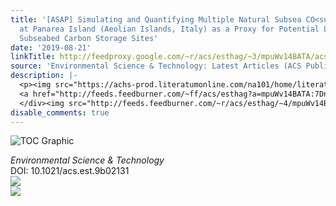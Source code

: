 ```yaml
---
title: '[ASAP] Simulating and Quantifying Multiple Natural Subsea CO<sub>2</sub> Seeps
  at Panarea Island (Aeolian Islands, Italy) as a Proxy for Potential Leakage from
  Subseabed Carbon Storage Sites'
date: '2019-08-21'
linkTitle: http://feedproxy.google.com/~r/acs/esthag/~3/mpuWv14BATA/acs.est.9b02131
source: 'Environmental Science & Technology: Latest Articles (ACS Publications)'
description: |-
  <p><img src="https://achs-prod.literatumonline.com/na101/home/literatum/publisher/achs/journals/content/esthag/0/esthag.ahead-of-print/acs.est.9b02131/20190809/images/medium/es9b02131_0005.gif" alt="TOC Graphic"/></p><div><cite>Environmental Science & Technology</cite></div><div>DOI: 10.1021/acs.est.9b02131</div><div class="feedflare">
  <a href="http://feeds.feedburner.com/~ff/acs/esthag?a=mpuWv14BATA:7Dn3n_Z5oYM:yIl2AUoC8zA"><img src="http://feeds.feedburner.com/~ff/acs/esthag?d=yIl2AUoC8zA" border="0"></img></a>
  </div><img src="http://feeds.feedburner.com/~r/acs/esthag/~4/mpuWv14BATA" ...
disable_comments: true
---
```

<p><img src="https://achs-prod.literatumonline.com/na101/home/literatum/publisher/achs/journals/content/esthag/0/esthag.ahead-of-print/acs.est.9b02131/20190809/images/medium/es9b02131_0005.gif" alt="TOC Graphic"/></p><div><cite>Environmental Science & Technology</cite></div><div>DOI: 10.1021/acs.est.9b02131</div><div class="feedflare">
<a href="http://feeds.feedburner.com/~ff/acs/esthag?a=mpuWv14BATA:7Dn3n_Z5oYM:yIl2AUoC8zA"><img src="http://feeds.feedburner.com/~ff/acs/esthag?d=yIl2AUoC8zA" border="0"></img></a>
</div><img src="http://feeds.feedburner.com/~r/acs/esthag/~4/mpuWv14BATA" ...